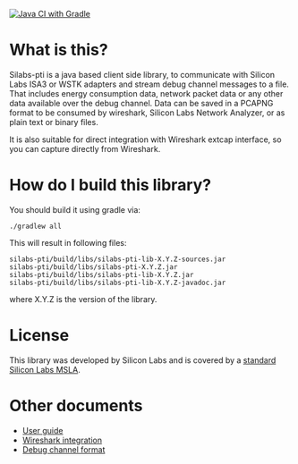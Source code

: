 [![Java CI with Gradle](https://github.com/SiliconLabs/java_packet_trace_library/actions/workflows/gradle.yml/badge.svg)](https://github.com/SiliconLabs/java_packet_trace_library/actions/workflows/gradle.yml)

# What is this?

Silabs-pti is a java based client side library, to communicate with Silicon Labs ISA3 or WSTK adapters and stream debug channel messages to a file.
That includes energy consumption data, network packet data or any other data available over the debug channel.
Data can be saved in a PCAPNG format to be consumed by wireshark, Silicon Labs Network Analyzer, or as plain text or binary files.

It is also suitable for direct integration with Wireshark extcap interface, so you can capture directly from Wireshark.


# How do I build this library?

You should build it using gradle via:
```
./gradlew all
```
This will result in following files:
```
silabs-pti/build/libs/silabs-pti-lib-X.Y.Z-sources.jar
silabs-pti/build/libs/silabs-pti-X.Y.Z.jar
silabs-pti/build/libs/silabs-pti-lib-X.Y.Z.jar
silabs-pti/build/libs/silabs-pti-lib-X.Y.Z-javadoc.jar
```
where X.Y.Z is the version of the library.

# License

This library was developed by Silicon Labs and is covered by a [standard Silicon Labs MSLA](https://www.silabs.com/about-us/legal/master-software-license-agreement).

# Other documents

- [User guide](doc/user-guide.md)
- [Wireshark integration](doc/../doc/wireshark.md)
- [Debug channel format](doc/../doc/debug-channel.md)


